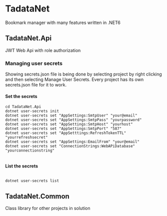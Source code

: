 # TadataNet

Bookmark manager with many features written in .NET6

## TadataNet.Api

JWT Web Api with role authorization

### Managing user secrets

Showing secrets.json file is being done by selecting project by right clicking and then selecting Manage User Secrets. Every project has its own secrets.json file for it to work.

#### Set the secrets

```
cd TadataNet.Api
dotnet user-secrets init
dotnet user-secrets set "AppSettings:SmtpUser" "your@email"
dotnet user-secrets set "AppSettings:SmtpPass" "yourpassword"
dotnet user-secrets set "AppSettings:SmtpHost" "yourhost"
dotnet user-secrets set "AppSettings:SmtpPort" "587"
dotnet user-secrets set "AppSetttings:RefreshTokenTTL" "yourrefreshsecret"
dotnet user-secrets set "AppSettings:EmailFrom" "your@email"
dotnet user-secrets set "ConnectionStrings:WebAPiDatabase" "yourconnectionstring"
```

```

```

#### List the secrets

```

dotnet user-secrets list

```

## TadataNet.Common

Class library for other projects in solution

```

```
